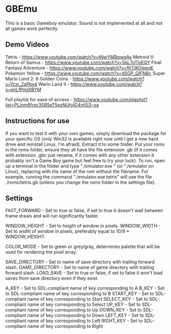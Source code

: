 # GBEmu
This is a basic Gameboy emulator. Sound is not implemented at all and not all games work perfectly.

## Demo Videos
Tetris - https://www.youtube.com/watch?v=tNwYMBqwgAs
Metroid II: Return of Samus - https://www.youtube.com/watch?v=5bL7oTIxEGY
Final Fantasy Adventure - https://www.youtube.com/watch?v=fKTiKOippgE
Pokemon Yellow - https://www.youtube.com/watch?v=dSGP_QIFN8c
Super Mario Land 2: 6 Golden Coins - https://www.youtube.com/watch?v=Ycxi_ZaPbx4
Wario Land II - https://www.youtube.com/watch?v=phLfPmjXBYM

Full playlist for ease of access - https://www.youtube.com/playlist?list=PLinm6frsc3SR5eT5ezNUtylG4ntSj3-oa

## Instructions for use
If you want to test it with your own games, simply download the package for your specific OS (only Win32 is available right now until I get a new hard drive and reinstall Linux, I'm afraid). Extract it to some folder. Put your roms in the roms folder, ensure they all have the file extension .gb (if it comes with extension .gbc just rename, if it comes with any other extension it probably isn't a Game Boy game but feel free to try your luck). To run, open up a terminal in the folder and type "./emulator.exe <gamename>" (or "./emulator <gamename> on Linux), replacing <gamename> with the name of the rom without the filename. For example, running the command "./emulator.exe tetris" will use the file ./roms/tetris.gb (unless you change the roms folder in the settings file).
  
## Settings
FAST_FORWARD - Set to true or false, if set to true it doesn't wait between frame draws and will run significantly faster.

WINDOW_HEIGHT - Set to height of window in pixels.
WINDOW_WIDTH - Set to width of window in pixels, preferably equal to 10/9 * WINDOW_HEIGHT.

COLOR_MODE - Set to green or grey/gray, determines palette that will be used for rendering the pixel array.

SAVE_DIRECTORY - Set to name of save directory with trailing forward slash.
GAME_DIRECTORY - Set to name of game directory with trailing forward slash.
LOAD_SAVE - Set to true or false, if set to false it won't load saves from save directory even if they exist.

A_KEY - Set to SDL-compliant name of key corresponding to A
B_KEY - Set to SDL-compliant name of key corresponding to B
START_KEY - Set to SDL-compliant name of key corresponding to Start
SELECT_KEY - Set to SDL-compliant name of key corresponding to Select
UP_KEY - Set to SDL-compliant name of key corresponding to Up
DOWN_KEY - Set to SDL-compliant name of key corresponding to Down
LEFT_KEY - Set to SDL-compliant name of key corresponding to Left
RIGHT_KEY - Set to SDL-compliant name of key corresponding to Right
